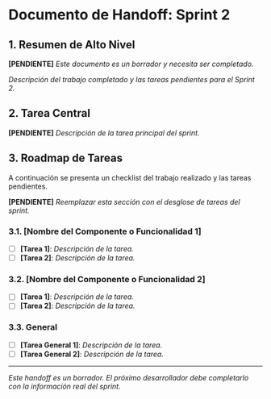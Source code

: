 # Documento de Handoff: Sprint 2

## 1. Resumen de Alto Nivel

**[PENDIENTE]**
*Este documento es un borrador y necesita ser completado.*

*Descripción del trabajo completado y las tareas pendientes para el Sprint 2.*

## 2. Tarea Central

**[PENDIENTE]**
*Descripción de la tarea principal del sprint.*

## 3. Roadmap de Tareas

A continuación se presenta un checklist del trabajo realizado y las tareas pendientes.

**[PENDIENTE]**
*Reemplazar esta sección con el desglose de tareas del sprint.*

### 3.1. [Nombre del Componente o Funcionalidad 1]
- [ ] **[Tarea 1]**: *Descripción de la tarea.*
- [ ] **[Tarea 2]**: *Descripción de la tarea.*

### 3.2. [Nombre del Componente o Funcionalidad 2]
- [ ] **[Tarea 1]**: *Descripción de la tarea.*
- [ ] **[Tarea 2]**: *Descripción de la tarea.*

### 3.3. General
- [ ] **[Tarea General 1]**: *Descripción de la tarea.*
- [ ] **[Tarea General 2]**: *Descripción de la tarea.*

---
*Este handoff es un borrador. El próximo desarrollador debe completarlo con la información real del sprint.*
